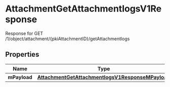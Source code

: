 

# AttachmentGetAttachmentlogsV1Response

Response for GET /1/object/attachment/{pkiAttachmentID}/getAttachmentlogs

## Properties

| Name | Type | Description | Notes |
|------------ | ------------- | ------------- | -------------|
|**mPayload** | [**AttachmentGetAttachmentlogsV1ResponseMPayload**](AttachmentGetAttachmentlogsV1ResponseMPayload.md) |  |  |



